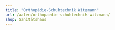 ```yaml
---
title: "Orthopädie-Schuhtechnik Witzmann"
url: /aalen/orthopaedie-schuhtechnik-witzmann/
shop: Sanitätshaus
---
```

